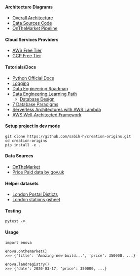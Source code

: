 #### Architecture Diagrams
- [Overall Architecture](https://app.diagrams.net/#G1u6movWe56NhjL4cRbYz5LUSHnYTF-qO1)
- [Data Sources Code](https://lucid.app/lucidchart/invitations/accept/47b854b5-905e-4b80-afd0-e7d3657a2dd8)
- [OnTheMarket Pipeline](https://drive.google.com/file/d/1LAIS6I_fxpi65tiTe7pjz1tlCuDe8lMU/view?usp=sharing)


#### Cloud Services Providers
- [AWS Free Tier](https://aws.amazon.com/free)
- [GCP Free Tier](https://cloud.google.com/free)


#### Tutorials/Docs
- [Python Official Docs](https://docs.python.org/3/tutorial/)
- [Logging](https://www.youtube.com/watch?v=jxmzY9soFXg)
- [Data Engineering Roadmap](https://github.com/datastacktv/data-engineer-roadmap)
- [Data Engineering Learning Path](https://awesomedataengineering.com/)
	- [Database Design](https://www.youtube.com/watch?v=ztHopE5Wnpc)
- [7 Database Paradigms](https://www.youtube.com/watch?v=W2Z7fbCLSTw)
- [Serverless Architectures with AWS Lambda](https://docs.aws.amazon.com/whitepapers/latest/serverless-architectures-lambda/code-repository-organization.html)
- [AWS Well-Architected Framework](https://docs.aws.amazon.com/wellarchitected/latest/framework/welcome.html)


#### Setup project in dev mode

```
git clone https://github.com/sabih-h/creation-origins.git
cd creation-origins
pip install -e .
```

#### Data Sources

- [OnTheMarket](https://www.onthemarket.com/)
- [Price Paid data by gov.uk](https://www.gov.uk/government/statistical-data-sets/price-paid-data-downloads)


#### Helper datasets
- [London Postal Disticts](https://en.wikipedia.org/wiki/London_postal_district)
- [London stations gsheet](https://docs.google.com/spreadsheets/d/1t0u72RGnsKnsuOpH0XYOYnYBXA6g6E5g0oCDd1yJygc/edit#gid=1379759481)


#### Testing
`pytest -v`


#### Usage
```
import enova

enova.onthemarket()
>>> {'title': 'Amazing new build...', 'price': 350000, ...}

enova.landregistry()
>>> {'date': 2020-03-17, 'price': 350000, ...}

```
